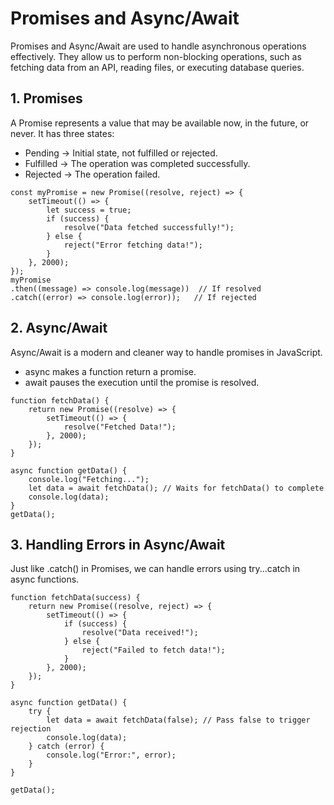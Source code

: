 # Promises and Async/Await

Promises and Async/Await are used to handle asynchronous operations effectively. They allow us to perform non-blocking operations, such as fetching data from an API, reading files, or executing database queries.

## 1. Promises

A Promise represents a value that may be available now, in the future, or never. It has three states:

- Pending → Initial state, not fulfilled or rejected.
- Fulfilled → The operation was completed successfully.
- Rejected → The operation failed.

```
const myPromise = new Promise((resolve, reject) => {
    setTimeout(() => {
        let success = true;
        if (success) {
            resolve("Data fetched successfully!");
        } else {
            reject("Error fetching data!");
        }
    }, 2000);
});
myPromise
.then((message) => console.log(message))  // If resolved
.catch((error) => console.log(error));   // If rejected
```

## 2. Async/Await

Async/Await is a modern and cleaner way to handle promises in JavaScript.

- async makes a function return a promise.
- await pauses the execution until the promise is resolved.

```
function fetchData() {
    return new Promise((resolve) => {
        setTimeout(() => {
            resolve("Fetched Data!");
        }, 2000);
    });
}

async function getData() {
    console.log("Fetching...");
    let data = await fetchData(); // Waits for fetchData() to complete
    console.log(data);
}
getData();
```

## 3. Handling Errors in Async/Await

Just like .catch() in Promises, we can handle errors using try...catch in async functions.

```
function fetchData(success) {
    return new Promise((resolve, reject) => {
        setTimeout(() => {
            if (success) {
                resolve("Data received!");
            } else {
                reject("Failed to fetch data!");
            }
        }, 2000);
    });
}

async function getData() {
    try {
        let data = await fetchData(false); // Pass false to trigger rejection
        console.log(data);
    } catch (error) {
        console.log("Error:", error);
    }
}

getData();

```





